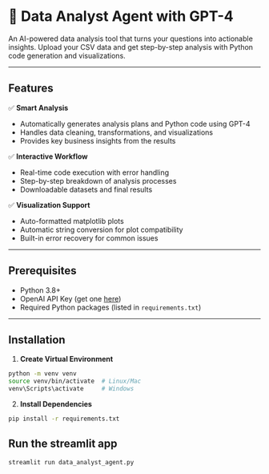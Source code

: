 # 🧠 Data Analyst Agent with GPT-4

An AI-powered data analysis tool that turns your questions into actionable insights. Upload your CSV data and get step-by-step analysis with Python code generation and visualizations.

---

## Features

✅ **Smart Analysis**  
- Automatically generates analysis plans and Python code using GPT-4  
- Handles data cleaning, transformations, and visualizations  
- Provides key business insights from the results  

✅ **Interactive Workflow**  
- Real-time code execution with error handling  
- Step-by-step breakdown of analysis processes  
- Downloadable datasets and final results  

✅ **Visualization Support**  
- Auto-formatted matplotlib plots  
- Automatic string conversion for plot compatibility  
- Built-in error recovery for common issues  

---

## Prerequisites

- Python 3.8+
- OpenAI API Key (get one [here](https://platform.openai.com/account/api-keys))
- Required Python packages (listed in `requirements.txt`)

---

## Installation

1. **Create Virtual Environment**  
```bash
python -m venv venv
source venv/bin/activate  # Linux/Mac
venv\Scripts\activate     # Windows
```
2. **Install Dependencies**  
```bash
pip install -r requirements.txt
```
## Run the streamlit app

```bash
streamlit run data_analyst_agent.py
```